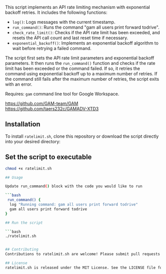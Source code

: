 This script implements an API rate limiting mechanism with exponential backoff retries. It includes the following functions:

- `log()`: Logs messages with the current timestamp.
- `run_command()`: Runs the command "gam all users print forward todrive".
- `check_rate_limit()`: Checks if the API rate limit has been exceeded, and resets the API call count and last reset time if necessary.
- `exponential_backoff()`: Implements an exponential backoff algorithm to wait before retrying a failed command.

The script first sets the API rate limit parameters and exponential backoff parameters. It then runs the `run_command()` function and checks if the rate limit has been exceeded or the command failed. If so, it retries the command using exponential backoff up to a maximum number of retries. If the command still fails after the maximum number of retries, the script exits with an error.

Requires: `gam` command line tool for Google Workspace.

https://github.com/GAM-team/GAM
https://github.com/taers232c/GAMADV-XTD3


## Installation

To install `ratelimit.sh`, clone this repository or download the script directly into your desired directory:


## Set the script to executable

```bash
chmod +x ratelimit.sh

## Usage

Update run_command() block with the code you would like to run

```bash
 run_command() {
  log "Running command: gam all users print forward todrive"
  gam all users print forward todrive
}

## Run the script

```bash
./ratelimit.sh


## Contributing
Contributions to ratelimit.sh are welcome! Please submit pull requests or open issues to propose changes or report bugs.

## License
ratelimit.sh is released under the MIT License. See the LICENSE file for more details. ``